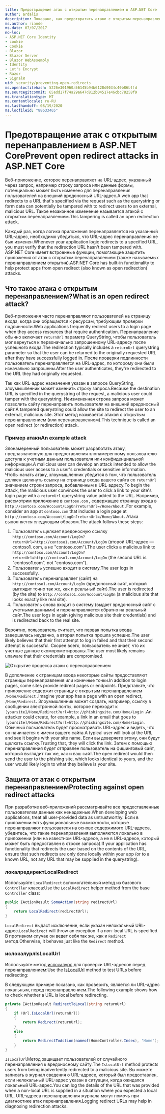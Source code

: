 ```yaml
---
title: Предотвращение атак с открытым перенаправлением в ASP.NET Core
author: ardalis
description: Показано, как предотвратить атаки с открытым перенаправлением для ASP.NET Core приложения.
ms.author: riande
ms.date: 07/07/2017
no-loc:
- ASP.NET Core Identity
- cookie
- Cookie
- Blazor
- Blazor Server
- Blazor WebAssembly
- Identity
- Let's Encrypt
- Razor
- SignalR
uid: security/preventing-open-redirects
ms.openlocfilehash: 5226e301960a56145b94b6128d0034c40b86bffd
ms.sourcegitcommit: 65add17f74a29a647d812b04517e46cbc78258f9
ms.translationtype: MT
ms.contentlocale: ru-RU
ms.lasthandoff: 08/19/2020
ms.locfileid: "88633465"
---
```

# <a name="prevent-open-redirect-attacks-in-aspnet-core"></a><span data-ttu-id="18b1f-103">Предотвращение атак с открытым перенаправлением в ASP.NET Core</span><span class="sxs-lookup"><span data-stu-id="18b1f-103">Prevent open redirect attacks in ASP.NET Core</span></span>

<span data-ttu-id="18b1f-104">Веб-приложение, которое перенаправляет на URL-адрес, указанный через запрос, например строку запроса или данные формы, потенциально может быть изменено для перенаправления пользователей на внешний вредоносный URL-адрес.</span><span class="sxs-lookup"><span data-stu-id="18b1f-104">A web app that redirects to a URL that's specified via the request such as the querystring or form data can potentially be tampered with to redirect users to an external, malicious URL.</span></span> <span data-ttu-id="18b1f-105">Такое незаконное изменение называется атакой с открытым перенаправлением.</span><span class="sxs-lookup"><span data-stu-id="18b1f-105">This tampering is called an open redirection attack.</span></span>

<span data-ttu-id="18b1f-106">Каждый раз, когда логика приложения перенаправляется на указанный URL-адрес, необходимо убедиться, что URL-адрес перенаправления не был изменен.</span><span class="sxs-lookup"><span data-stu-id="18b1f-106">Whenever your application logic redirects to a specified URL, you must verify that the redirection URL hasn't been tampered with.</span></span> <span data-ttu-id="18b1f-107">ASP.NET Core имеет встроенные функции, помогающие защитить приложения от атак с открытым перенаправлением (также называемых перенаправлением открытия).</span><span class="sxs-lookup"><span data-stu-id="18b1f-107">ASP.NET Core has built-in functionality to help protect apps from open redirect (also known as open redirection) attacks.</span></span>

## <a name="what-is-an-open-redirect-attack"></a><span data-ttu-id="18b1f-108">Что такое атака с открытым перенаправлением?</span><span class="sxs-lookup"><span data-stu-id="18b1f-108">What is an open redirect attack?</span></span>

<span data-ttu-id="18b1f-109">Веб-приложения часто перенаправляют пользователей на страницу входа, когда они обращаются к ресурсам, требующим проверки подлинности.</span><span class="sxs-lookup"><span data-stu-id="18b1f-109">Web applications frequently redirect users to a login page when they access resources that require authentication.</span></span> <span data-ttu-id="18b1f-110">Перенаправление обычно включает `returnUrl` параметр QueryString, чтобы пользователь мог вернуться к первоначально запрошенному URL-адресу после успешного входа.</span><span class="sxs-lookup"><span data-stu-id="18b1f-110">The redirection typically includes a `returnUrl` querystring parameter so that the user can be returned to the originally requested URL after they have successfully logged in.</span></span> <span data-ttu-id="18b1f-111">После проверки подлинности пользователь перенаправляется на URL-адрес, по которому они были изначально запрошены.</span><span class="sxs-lookup"><span data-stu-id="18b1f-111">After the user authenticates, they're redirected to the URL they had originally requested.</span></span>

<span data-ttu-id="18b1f-112">Так как URL-адрес назначения указан в запросе QueryString, злоумышленник может изменить строку запроса.</span><span class="sxs-lookup"><span data-stu-id="18b1f-112">Because the destination URL is specified in the querystring of the request, a malicious user could tamper with the querystring.</span></span> <span data-ttu-id="18b1f-113">Неизмененная строка запроса может позволить сайту перенаправить пользователя на внешний вредоносный сайт.</span><span class="sxs-lookup"><span data-stu-id="18b1f-113">A tampered querystring could allow the site to redirect the user to an external, malicious site.</span></span> <span data-ttu-id="18b1f-114">Этот метод называется атакой с открытым перенаправлением (или перенаправлением).</span><span class="sxs-lookup"><span data-stu-id="18b1f-114">This technique is called an open redirect (or redirection) attack.</span></span>

### <a name="an-example-attack"></a><span data-ttu-id="18b1f-115">Пример атаки</span><span class="sxs-lookup"><span data-stu-id="18b1f-115">An example attack</span></span>

<span data-ttu-id="18b1f-116">Злонамеренный пользователь может разработать атаку, предназначенную для предоставления злонамеренному пользователю доступа к учетным данным пользователя или конфиденциальной информации.</span><span class="sxs-lookup"><span data-stu-id="18b1f-116">A malicious user can develop an attack intended to allow the malicious user access to a user's credentials or sensitive information.</span></span> <span data-ttu-id="18b1f-117">Чтобы начать атаку, злоумышленник убедится в том, что пользователь должен щелкнуть ссылку на страницу входа вашего сайта со `returnUrl` значением строки запроса, добавленным к URL-адресу.</span><span class="sxs-lookup"><span data-stu-id="18b1f-117">To begin the attack, the malicious user convinces the user to click a link to your site's login page with a `returnUrl` querystring value added to the URL.</span></span> <span data-ttu-id="18b1f-118">Например, рассмотрим приложение в `contoso.com` , содержащее страницу входа в `http://contoso.com/Account/LogOn?returnUrl=/Home/About` .</span><span class="sxs-lookup"><span data-stu-id="18b1f-118">For example, consider an app at `contoso.com` that includes a login page at `http://contoso.com/Account/LogOn?returnUrl=/Home/About`.</span></span> <span data-ttu-id="18b1f-119">Атака выполняется следующим образом.</span><span class="sxs-lookup"><span data-stu-id="18b1f-119">The attack follows these steps:</span></span>

1. <span data-ttu-id="18b1f-120">Пользователь щелкает вредоносную ссылку `http://contoso.com/Account/LogOn?returnUrl=http://contoso1.com/Account/LogOn` (второй URL-адрес — contoso**1**. com, а не "contoso.com").</span><span class="sxs-lookup"><span data-stu-id="18b1f-120">The user clicks a malicious link to `http://contoso.com/Account/LogOn?returnUrl=http://contoso1.com/Account/LogOn` (the second URL is "contoso**1**.com", not "contoso.com").</span></span>
2. <span data-ttu-id="18b1f-121">Пользователь успешно входит в систему.</span><span class="sxs-lookup"><span data-stu-id="18b1f-121">The user logs in successfully.</span></span>
3. <span data-ttu-id="18b1f-122">Пользователь перенаправляет (сайт) на `http://contoso1.com/Account/LogOn` (вредоносный сайт, который выглядит точно так же, как и реальный сайт).</span><span class="sxs-lookup"><span data-stu-id="18b1f-122">The user is redirected (by the site) to `http://contoso1.com/Account/LogOn` (a malicious site that looks exactly like real site).</span></span>
4. <span data-ttu-id="18b1f-123">Пользователь снова входит в систему (выдает вредоносный сайт с учетными данными) и перенаправляется обратно на реальный сайт.</span><span class="sxs-lookup"><span data-stu-id="18b1f-123">The user logs in again (giving malicious site their credentials) and is redirected back to the real site.</span></span>

<span data-ttu-id="18b1f-124">Вероятно, пользователь считает, что первая попытка входа завершилась неудачно, а вторая попытка прошла успешно.</span><span class="sxs-lookup"><span data-stu-id="18b1f-124">The user likely believes that their first attempt to log in failed and that their second attempt is successful.</span></span> <span data-ttu-id="18b1f-125">Скорее всего, пользователь не знает, что их учетные данные скомпрометированы.</span><span class="sxs-lookup"><span data-stu-id="18b1f-125">The user most likely remains unaware that their credentials are compromised.</span></span>

![Открытие процесса атаки с перенаправлением](preventing-open-redirects/_static/open-redirection-attack-process.png)

<span data-ttu-id="18b1f-127">В дополнение к страницам входа некоторые сайты предоставляют страницы перенаправления или конечные точки.</span><span class="sxs-lookup"><span data-stu-id="18b1f-127">In addition to login pages, some sites provide redirect pages or endpoints.</span></span> <span data-ttu-id="18b1f-128">Представьте, что приложение содержит страницу с открытым перенаправлением `/Home/Redirect` .</span><span class="sxs-lookup"><span data-stu-id="18b1f-128">Imagine your app has a page with an open redirect, `/Home/Redirect`.</span></span> <span data-ttu-id="18b1f-129">Злоумышленник может создать, например, ссылку в сообщении электронной почты, которое переходит к `[yoursite]/Home/Redirect?url=http://phishingsite.com/Home/Login` .</span><span class="sxs-lookup"><span data-stu-id="18b1f-129">An attacker could create, for example, a link in an email that goes to `[yoursite]/Home/Redirect?url=http://phishingsite.com/Home/Login`.</span></span> <span data-ttu-id="18b1f-130">Обычный пользователь будет просматривать URL-адрес и видеть, что он начинается с имени вашего сайта.</span><span class="sxs-lookup"><span data-stu-id="18b1f-130">A typical user will look at the URL and see it begins with your site name.</span></span> <span data-ttu-id="18b1f-131">Если вы доверяете этому, они будут щелкать ссылку.</span><span class="sxs-lookup"><span data-stu-id="18b1f-131">Trusting that, they will click the link.</span></span> <span data-ttu-id="18b1f-132">Затем с помощью перенаправления будет отправлен пользователь на фишинговый сайт, который выглядит так же, как и ваш сайт.</span><span class="sxs-lookup"><span data-stu-id="18b1f-132">The open redirect would then send the user to the phishing site, which looks identical to yours, and the user would likely login to what they believe is your site.</span></span>

## <a name="protecting-against-open-redirect-attacks"></a><span data-ttu-id="18b1f-133">Защита от атак с открытым перенаправлением</span><span class="sxs-lookup"><span data-stu-id="18b1f-133">Protecting against open redirect attacks</span></span>

<span data-ttu-id="18b1f-134">При разработке веб-приложений рассматривайте все предоставленные пользователем данные как ненадежные.</span><span class="sxs-lookup"><span data-stu-id="18b1f-134">When developing web applications, treat all user-provided data as untrustworthy.</span></span> <span data-ttu-id="18b1f-135">Если в приложении есть функциональные возможности, которые перенаправляют пользователя на основе содержимого URL-адреса, убедитесь, что такие перенаправления выполняются локально в приложении (или на известном URL-адресе, а не в URL-адресе, который может быть предоставлен в строке запроса).</span><span class="sxs-lookup"><span data-stu-id="18b1f-135">If your application has functionality that redirects the user based on the contents of the URL,  ensure that such redirects are only done locally within your app (or to a known URL, not any URL that may be supplied in the querystring).</span></span>

### <a name="localredirect"></a><span data-ttu-id="18b1f-136">локалредирект</span><span class="sxs-lookup"><span data-stu-id="18b1f-136">LocalRedirect</span></span>

<span data-ttu-id="18b1f-137">Используйте `LocalRedirect` вспомогательный метод из базового `Controller` класса:</span><span class="sxs-lookup"><span data-stu-id="18b1f-137">Use the `LocalRedirect` helper method from the base `Controller` class:</span></span>

```csharp
public IActionResult SomeAction(string redirectUrl)
{
    return LocalRedirect(redirectUrl);
}
```

<span data-ttu-id="18b1f-138">`LocalRedirect` выдаст исключение, если указан нелокальный URL-адрес.</span><span class="sxs-lookup"><span data-stu-id="18b1f-138">`LocalRedirect` will throw an exception if a non-local URL is specified.</span></span> <span data-ttu-id="18b1f-139">В противном случае он ведет себя так же, как и `Redirect` метод.</span><span class="sxs-lookup"><span data-stu-id="18b1f-139">Otherwise, it behaves just like the `Redirect` method.</span></span>

### <a name="islocalurl"></a><span data-ttu-id="18b1f-140">ислокалурл</span><span class="sxs-lookup"><span data-stu-id="18b1f-140">IsLocalUrl</span></span>

<span data-ttu-id="18b1f-141">Используйте метод [ислокалурл](/dotnet/api/Microsoft.AspNetCore.Mvc.IUrlHelper.islocalurl#Microsoft_AspNetCore_Mvc_IUrlHelper_IsLocalUrl_System_String_) для проверки URL-адресов перед перенаправлением:</span><span class="sxs-lookup"><span data-stu-id="18b1f-141">Use the [IsLocalUrl](/dotnet/api/Microsoft.AspNetCore.Mvc.IUrlHelper.islocalurl#Microsoft_AspNetCore_Mvc_IUrlHelper_IsLocalUrl_System_String_) method to test URLs before redirecting:</span></span>

<span data-ttu-id="18b1f-142">В следующем примере показано, как проверить, является ли URL-адрес локальным, перед перенаправлением.</span><span class="sxs-lookup"><span data-stu-id="18b1f-142">The following example shows how to check whether a URL is local before redirecting.</span></span>

```csharp
private IActionResult RedirectToLocal(string returnUrl)
{
    if (Url.IsLocalUrl(returnUrl))
    {
        return Redirect(returnUrl);
    }
    else
    {
        return RedirectToAction(nameof(HomeController.Index), "Home");
    }
}
```

<span data-ttu-id="18b1f-143">`IsLocalUrl`Метод защищает пользователей от случайного перенаправления к вредоносному сайту.</span><span class="sxs-lookup"><span data-stu-id="18b1f-143">The `IsLocalUrl` method protects users from being inadvertently redirected to a malicious site.</span></span> <span data-ttu-id="18b1f-144">Вы можете записать в журнал сведения о URL-адресе, который был предоставлен, если нелокальный URL-адрес указан в ситуации, когда ожидался локальный URL-адрес.</span><span class="sxs-lookup"><span data-stu-id="18b1f-144">You can log the details of the URL that was provided when a non-local URL is supplied in a situation where you expected a local URL.</span></span> <span data-ttu-id="18b1f-145">URL-адреса перенаправления журнала могут помочь при диагностике атак перенаправления.</span><span class="sxs-lookup"><span data-stu-id="18b1f-145">Logging redirect URLs may help in diagnosing redirection attacks.</span></span>
